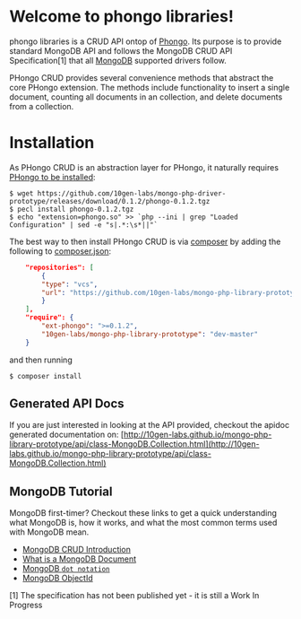 # Welcome to phongo libraries!

phongo libraries is a CRUD API ontop of [Phongo](https://github.com/10gen-labs/mongo-php-driver-prototype).
Its purpose is to provide standard MongoDB API and follows the MongoDB CRUD API Specification[1]
that all [MongoDB](http://mongodb.com) supported drivers follow.

PHongo CRUD provides several convenience methods that abstract the core PHongo extension.
The methods include functionality to insert a single document, counting all documents in
an collection, and delete documents from a collection.


# Installation

As PHongo CRUD is an abstraction layer for PHongo, it naturally requires [PHongo to be
installed](http://10gen-labs.github.io/mongo-php-driver-prototype/#installation):

	$ wget https://github.com/10gen-labs/mongo-php-driver-prototype/releases/download/0.1.2/phongo-0.1.2.tgz
	$ pecl install phongo-0.1.2.tgz
	$ echo "extension=phongo.so" >> `php --ini | grep "Loaded Configuration" | sed -e "s|.*:\s*||"`

The best way to then install PHongo CRUD is via [composer](https://getcomposer.org/)
by adding the following to
[composer.json](https://getcomposer.org/doc/01-basic-usage.md#composer-json-project-setup):

```json
    "repositories": [
        {
	    "type": "vcs",
	    "url": "https://github.com/10gen-labs/mongo-php-library-prototype"
        }
    ],
    "require": {
        "ext-phongo": ">=0.1.2",
        "10gen-labs/mongo-php-library-prototype": "dev-master"
    }
```

and then running

```shell
$ composer install
```



## Generated API Docs

If you are just interested in looking at the API provided, checkout the apidoc generated
documentation on: [http://10gen-labs.github.io/mongo-php-library-prototype/api/class-MongoDB.Collection.html](http://10gen-labs.github.io/mongo-php-library-prototype/api/class-MongoDB.Collection.html)



## MongoDB Tutorial

MongoDB first-timer?
Checkout these links to get a quick understanding what MongoDB is, how it works, and
what the most common terms used with MongoDB mean.

 - [MongoDB CRUD Introduction](http://docs.mongodb.org/manual/core/crud-introduction/)
 - [What is a MongoDB Document](http://docs.mongodb.org/manual/core/document/)
 - [MongoDB `dot notation`](http://docs.mongodb.org/manual/core/document/#dot-notation)
 - [MongoDB ObjectId](http://docs.mongodb.org/manual/reference/object-id/)



[1] The specification has not been published yet - it is still a Work In Progress


